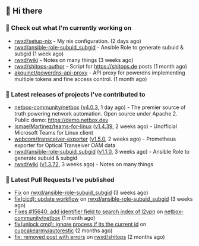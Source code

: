 ## 👋 Hi there

### 👷 Check out what I'm currently working on


- [rwxd/setup-nix](https://github.com/rwxd/setup-nix) - My nix configuration. (2 days ago)
- [rwxd/ansible-role-subuid_subgid](https://github.com/rwxd/ansible-role-subuid_subgid) - Ansible Role to generate subuid &amp; subgid (1 week ago)
- [rwxd/wiki](https://github.com/rwxd/wiki) - Notes on many things (3 weeks ago)
- [rwxd/shitops-author](https://github.com/rwxd/shitops-author) - Script for https://shitops.de posts (1 month ago)
- [akquinet/powerdns-api-proxy](https://github.com/akquinet/powerdns-api-proxy) - API proxy for powerdns implementing multiple tokens and fine access control. (1 month ago)

### 🔭 Latest releases of projects I've contributed to


- [netbox-community/netbox](https://github.com/netbox-community/netbox) ([v4.0.3](https://github.com/netbox-community/netbox/releases/tag/v4.0.3), 1 day ago) - The premier source of truth powering network automation. Open source under Apache 2. Public demo: https://demo.netbox.dev
- [IsmaelMartinez/teams-for-linux](https://github.com/IsmaelMartinez/teams-for-linux) ([v1.4.39](https://github.com/IsmaelMartinez/teams-for-linux/releases/tag/v1.4.39), 2 weeks ago) - Unofficial Microsoft Teams for Linux client
- [wobcom/transceiver-exporter](https://github.com/wobcom/transceiver-exporter) ([v1.5.0](https://github.com/wobcom/transceiver-exporter/releases/tag/v1.5.0), 2 weeks ago) - Prometheus exporter for Optical Transeiver OAM data
- [rwxd/ansible-role-subuid_subgid](https://github.com/rwxd/ansible-role-subuid_subgid) ([v1.1.0](https://github.com/rwxd/ansible-role-subuid_subgid/releases/tag/v1.1.0), 3 weeks ago) - Ansible Role to generate subuid &amp; subgid
- [rwxd/wiki](https://github.com/rwxd/wiki) ([v1.3.72](https://github.com/rwxd/wiki/releases/tag/v1.3.72), 3 weeks ago) - Notes on many things

### 🔨 Latest Pull Requests I've published


- [Fix](https://github.com/rwxd/ansible-role-subuid_subgid/pull/73) on [rwxd/ansible-role-subuid_subgid](https://github.com/rwxd/ansible-role-subuid_subgid) (3 weeks ago)
- [fix(cicd): update workflow](https://github.com/rwxd/ansible-role-subuid_subgid/pull/72) on [rwxd/ansible-role-subuid_subgid](https://github.com/rwxd/ansible-role-subuid_subgid) (3 weeks ago)
- [Fixes #15640: add identifier field to search index of l2vpn](https://github.com/netbox-community/netbox/pull/15673) on [netbox-community/netbox](https://github.com/netbox-community/netbox) (1 month ago)
- [fix(unlock cmd): ignore process if its the current id](https://github.com/cupcakearmy/autorestic/pull/360) on [cupcakearmy/autorestic](https://github.com/cupcakearmy/autorestic) (2 months ago)
- [fix: removed post with errors](https://github.com/rwxd/shitops/pull/7) on [rwxd/shitops](https://github.com/rwxd/shitops) (2 months ago)
